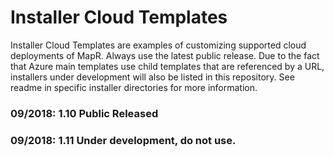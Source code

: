 # Installer Cloud Templates

Installer Cloud Templates are examples of customizing supported cloud deployments of MapR. Always use the latest public release. Due to the fact that Azure main templates use child templates that are referenced by a URL, installers under development will also be listed in this repository. See readme in specific installer directories for more information.

### 09/2018: 1.10 Public Released

### 09/2018: 1.11 Under development, do not use.
